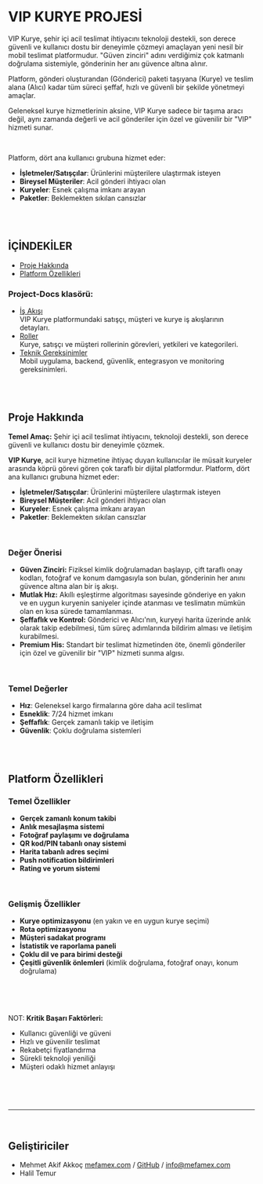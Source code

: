 # VIP KURYE PROJESİ

VIP Kurye, şehir içi acil teslimat ihtiyacını teknoloji destekli, son derece güvenli ve kullanıcı dostu bir deneyimle çözmeyi amaçlayan yeni nesil bir mobil teslimat platformudur. "Güven zinciri" adını verdiğimiz çok katmanlı doğrulama sistemiyle, gönderinin her anı güvence altına alınır.

Platform, gönderi oluşturandan (Gönderici) paketi taşıyana (Kurye) ve teslim alana (Alıcı) kadar tüm süreci şeffaf, hızlı ve güvenli bir şekilde yönetmeyi amaçlar. 

Geleneksel kurye hizmetlerinin aksine, VIP Kurye sadece bir taşıma aracı değil, aynı zamanda değerli ve acil gönderiler için özel ve güvenilir bir "VIP" hizmeti sunar.

<br>

Platform, dört ana kullanıcı grubuna hizmet eder:
- **İşletmeler/Satışçılar**: Ürünlerini müşterilere ulaştırmak isteyen
- **Bireysel Müşteriler**: Acil gönderi ihtiyacı olan
- **Kuryeler**: Esnek çalışma imkanı arayan
- **Paketler**: Beklemekten sıkılan cansızlar


<br><br>

## İÇİNDEKİLER

- [Proje Hakkında](#proje-hakkında)
- [Platform Özellikleri](#platform-özellikleri)

### Project-Docs klasörü:
- [İş Akışı](./Project-Docs/is-akisi.md)  
  VIP Kurye platformundaki satışçı, müşteri ve kurye iş akışlarının detayları.
- [Roller](./Project-Docs/roller)  
  Kurye, satışçı ve müşteri rollerinin görevleri, yetkileri ve kategorileri.
- [Teknik Gereksinimler](./Project-Docs/teknik-gereksinimler.md)  
  Mobil uygulama, backend, güvenlik, entegrasyon ve monitoring gereksinimleri.


<br><br>



## Proje Hakkında

**Temel Amaç:** Şehir içi acil teslimat ihtiyacını, teknoloji destekli, son derece güvenli ve kullanıcı dostu bir deneyimle çözmek.

**VIP Kurye**, acil kurye hizmetine ihtiyaç duyan kullanıcılar ile müsait kuryeler arasında köprü görevi gören çok taraflı bir dijital platformdur. Platform, dört ana kullanıcı grubuna hizmet eder:
- **İşletmeler/Satışçılar**: Ürünlerini müşterilere ulaştırmak isteyen
- **Bireysel Müşteriler**: Acil gönderi ihtiyacı olan
- **Kuryeler**: Esnek çalışma imkanı arayan
- **Paketler**: Beklemekten sıkılan cansızlar


<br>


### Değer Önerisi
- **Güven Zinciri:** Fiziksel kimlik doğrulamadan başlayıp, çift taraflı onay kodları, fotoğraf ve konum damgasıyla son bulan, gönderinin her anını güvence altına alan bir iş akışı.
- **Mutlak Hız:** Akıllı eşleştirme algoritması sayesinde gönderiye en yakın ve en uygun kuryenin saniyeler içinde atanması ve teslimatın mümkün olan en kısa sürede tamamlanması.
- **Şeffaflık ve Kontrol:** Gönderici ve Alıcı'nın, kuryeyi harita üzerinde anlık olarak takip edebilmesi, tüm süreç adımlarında bildirim alması ve iletişim kurabilmesi.
- **Premium His:** Standart bir teslimat hizmetinden öte, önemli gönderiler için özel ve güvenilir bir "VIP" hizmeti sunma algısı.

<br>

### Temel Değerler
- **Hız**: Geleneksel kargo firmalarına göre daha acil teslimat
- **Esneklik**: 7/24 hizmet imkanı
- **Şeffaflık**: Gerçek zamanlı takip ve iletişim
- **Güvenlik**: Çoklu doğrulama sistemleri



<br><br>



## Platform Özellikleri

### Temel Özellikler
- **Gerçek zamanlı konum takibi**
- **Anlık mesajlaşma sistemi**
- **Fotoğraf paylaşımı ve doğrulama**
- **QR kod/PIN tabanlı onay sistemi**
- **Harita tabanlı adres seçimi**
- **Push notification bildirimleri**
- **Rating ve yorum sistemi**


<br>


### Gelişmiş Özellikler
- **Kurye optimizasyonu** (en yakın ve en uygun kurye seçimi)
- **Rota optimizasyonu**
- **Müşteri sadakat programı**
- **İstatistik ve raporlama paneli**
- **Çoklu dil ve para birimi desteği**
- **Çeşitli güvenlik önlemleri** (kimlik doğrulama, fotoğraf onayı, konum doğrulama)




<br><br><br>

NOT: **Kritik Başarı Faktörleri:**
- Kullanıcı güvenliği ve güveni
- Hızlı ve güvenilir teslimat
- Rekabetçi fiyatlandırma
- Sürekli teknoloji yeniliği
- Müşteri odaklı hizmet anlayışı







<br><br><br>

<hr><br>

## Geliştiriciler

- Mehmet Akif Akkoç [mefamex.com](https://mefamex.com) / [GitHub](https://github.com/Mefamex)  /  [info@mefamex.com](mailto:info@mefamex.com)
- Halil Temur

